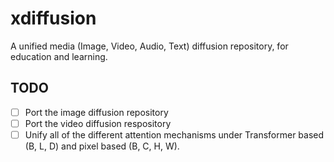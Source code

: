 # xdiffusion
A unified media (Image, Video, Audio, Text) diffusion repository, for education and learning.

## TODO

- [ ] Port the image diffusion repository
- [ ] Port the video diffusion respository
- [ ] Unify all of the different attention mechanisms under Transformer based (B, L, D) and pixel based (B, C, H, W).